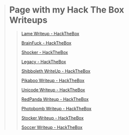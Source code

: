 > # Page with my Hack The Box Writeups
>
>> [Lame Writeup - HackTheBox](/HackTheBox/Lame.md)
>>
>> [BrainFuck - HackTheBox](/HackTheBox/Brainfuck.md)
>> 
>> [Shocker - HackTheBox](/HackTheBox/Shocker.md)
>> 
>> [Legacy - HackTheBox](/HackTheBox/Legacy.md)
>> 
>> [Shibboleth WriteUp - HackTheBox](/HackTheBox/Shibboleth.md)
>> 
>> [Pikaboo Writeup - HackTheBox](/HackTheBox/Pikaboo.md)
>>
>> [Unicode Writeup - HackTheBox](/HackTheBox/Unicode.md)
>> 
>> [RedPanda Writeup - HackTheBox](/HackTheBox/RedPanda.md)
>>
>> [Photobomb Writeup - HackTheBox](/HackTheBox/Machines/Photobomb/index.md)
>>
>> [Stocker Writeup - HackTheBox](/HackTheBox/Machines/Stocker/index.md)
>> 
>> [Soccer Writeup - HackTheBox](/HackTheBox/Machines/Soccer/index.md)
